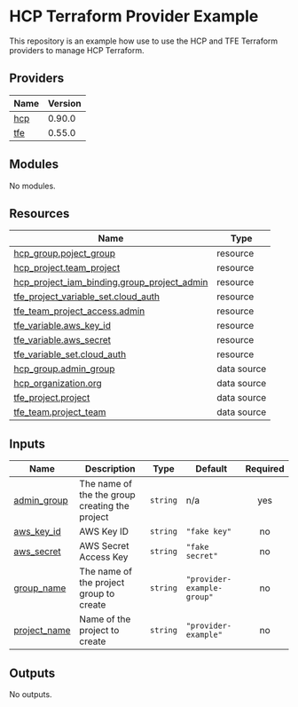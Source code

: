 # HCP Terraform Provider Example

This repository is an example how use to use the HCP and TFE Terraform providers to manage HCP Terraform.

## Providers

| Name | Version |
|------|---------|
| <a name="provider_hcp"></a> [hcp](#provider\_hcp) | 0.90.0 |
| <a name="provider_tfe"></a> [tfe](#provider\_tfe) | 0.55.0 |

## Modules

No modules.

## Resources

| Name | Type |
|------|------|
| [hcp_group.poject_group](https://registry.terraform.io/providers/hashicorp/hcp/0.90.0/docs/resources/group) | resource |
| [hcp_project.team_project](https://registry.terraform.io/providers/hashicorp/hcp/0.90.0/docs/resources/project) | resource |
| [hcp_project_iam_binding.group_project_admin](https://registry.terraform.io/providers/hashicorp/hcp/0.90.0/docs/resources/project_iam_binding) | resource |
| [tfe_project_variable_set.cloud_auth](https://registry.terraform.io/providers/hashicorp/tfe/0.55.0/docs/resources/project_variable_set) | resource |
| [tfe_team_project_access.admin](https://registry.terraform.io/providers/hashicorp/tfe/0.55.0/docs/resources/team_project_access) | resource |
| [tfe_variable.aws_key_id](https://registry.terraform.io/providers/hashicorp/tfe/0.55.0/docs/resources/variable) | resource |
| [tfe_variable.aws_secret](https://registry.terraform.io/providers/hashicorp/tfe/0.55.0/docs/resources/variable) | resource |
| [tfe_variable_set.cloud_auth](https://registry.terraform.io/providers/hashicorp/tfe/0.55.0/docs/resources/variable_set) | resource |
| [hcp_group.admin_group](https://registry.terraform.io/providers/hashicorp/hcp/0.90.0/docs/data-sources/group) | data source |
| [hcp_organization.org](https://registry.terraform.io/providers/hashicorp/hcp/0.90.0/docs/data-sources/organization) | data source |
| [tfe_project.project](https://registry.terraform.io/providers/hashicorp/tfe/0.55.0/docs/data-sources/project) | data source |
| [tfe_team.project_team](https://registry.terraform.io/providers/hashicorp/tfe/0.55.0/docs/data-sources/team) | data source |

## Inputs

| Name | Description | Type | Default | Required |
|------|-------------|------|---------|:--------:|
| <a name="input_admin_group"></a> [admin\_group](#input\_admin\_group) | The name of the the group creating the project | `string` | n/a | yes |
| <a name="input_aws_key_id"></a> [aws\_key\_id](#input\_aws\_key\_id) | AWS Key ID | `string` | `"fake key"` | no |
| <a name="input_aws_secret"></a> [aws\_secret](#input\_aws\_secret) | AWS Secret Access Key | `string` | `"fake secret"` | no |
| <a name="input_group_name"></a> [group\_name](#input\_group\_name) | The name of the project group to create | `string` | `"provider-example-group"` | no |
| <a name="input_project_name"></a> [project\_name](#input\_project\_name) | Name of the project to create | `string` | `"provider-example"` | no |

## Outputs

No outputs.
